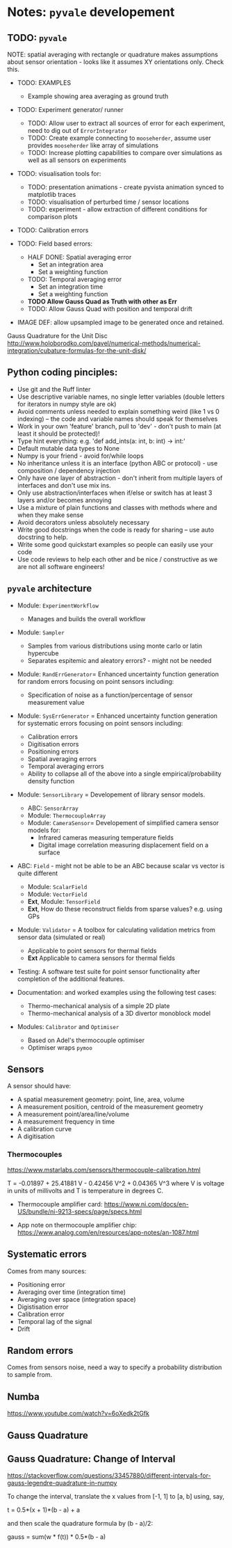 # Notes: `pyvale` developement

## TODO: `pyvale`
NOTE: spatial averaging with rectangle or quadrature makes assumptions about sensor orientation - looks like it assumes XY orientations only. Check this.

- TODO: EXAMPLES
    - Example showing area averaging as ground truth

- TODO: Experiment generator/ runner
    - TODO: Allow user to extract all sources of error for each experiment, need to dig out of `ErrorIntegrator`
    - TODO: Create example connecting to `mooseherder`, assume user provides `mooseherder` like array of simulations
    - TODO: Increase plotting capabilities to compare over simulations as well as all sensors on experiments

- TODO: visualisation tools for:
    - TODO: presentation animations - create pyvista animation synced to matplotlib traces
    - TODO: visualisation of perturbed time / sensor locations
    - TODO: experiment - allow extraction of different conditions for comparison plots

- TODO: Calibration errors

- TODO: Field based errors:
    - HALF DONE: Spatial averaging error
        - Set an integration area
        - Set a weighting function
    - TODO: Temporal averaging error
        - Set an integration time
        - Set a weighting function
    - **TODO Allow Gauss Quad as Truth with other as Err**
    - TODO: Allow Gauss Quad with position and temporal drift

- IMAGE DEF: allow upsampled image to be generated once and retained.

Gauss Quadrature for the Unit Disc
http://www.holoborodko.com/pavel/numerical-methods/numerical-integration/cubature-formulas-for-the-unit-disk/

## Python coding pinciples:
- Use git and the Ruff linter
- Use descriptive variable names, no single letter variables (double letters for iterators in numpy style are ok)
- Avoid comments unless needed to explain something weird (like 1 vs 0 indexing) – the code and variable names should speak for themselves
- Work in your own 'feature' branch, pull to 'dev' - don't push to main (at least it should be protected)!
- Type hint everything: e.g. 'def add_ints(a: int, b: int) -> int:'
- Default mutable data types to None
- Numpy is your friend - avoid for/while loops
- No inheritance unless it is an interface (python ABC or protocol) - use composition / dependency injection
- Only have one layer of abstraction - don't inherit from multiple layers of interfaces and don't use mix ins.
- Only use abstraction/interfaces when if/else or switch has at least 3 layers and/or becomes annoying
- Use a mixture of plain functions and classes with methods where and when they make sense
- Avoid decorators unless absolutely necessary
- Write good docstrings when the code is ready for sharing – use auto docstring to help.
- Write some good quickstart examples so people can easily use your code
- Use code reviews to help each other and be nice / constructive as we are not all software engineers!

## `pyvale` architecture
- Module: `ExperimentWorkflow`
    - Manages and builds the overall workflow
- Module: `Sampler`
    - Samples from various distributions using monte carlo or latin hypercube
    - Separates espitemic and aleatory errors? - might not be needed
- Module: `RandErrGenerator`= Enhanced uncertainty function generation for random errors focusing on point sensors including:
    - Specification of noise as a function/percentage of sensor measurement value
- Module: `SysErrGenerator` = Enhanced uncertainty function generation for systematic errors focusing on point sensors including:
    - Calibration errors
    - Digitisation errors
    - Positioning errors
    - Spatial averaging errors
    - Temporal averaging errors
    - Ability to collapse all of the above into a single empirical/probability density function
- Module: `SensorLibrary` = Developement of library sensor models.
    - ABC: `SensorArray`
    - Module: `ThermocoupleArray`
    - Module: `CameraSensor`= Developement of simplified camera sensor models for:
        - Infrared cameras measuring temperature fields
        - Digital image correlation measuring displacement field on a surface
- ABC: `Field` - might not be able to be an ABC because scalar vs vector is quite different
    - Module: `ScalarField`
    - Module: `VectorField`
    - **Ext**, Module: `TensorField`
    - **Ext**, How do these reconstruct fields from sparse values? e.g. using GPs

- Module: `Validator` = A toolbox for calculating validation metrics from sensor data (simulated or real)
    - Applicable to point sensors for thermal fields
    - **Ext** Applicable to camera sensors for thermal fields
- Testing: A software test suite for point sensor functionality after completion of the additional features.
- Documentation: and worked examples using the following test cases:
    - Thermo-mechanical analysis of a simple 2D plate
    - Thermo-mechanical analysis of a 3D divertor monoblock model
- Modules: `Calibrator` and `Optimiser`
    - Based on Adel's thermocouple optimiser
    - Optimiser wraps `pymoo`

## Sensors
A sensor should have:
- A spatial measurement geometry: point, line, area, volume
- A measurement position, centroid of the measurement geometry
- A measurement point/area/line/volume
- A measurement frequency in time
- A calibration curve
- A digitisation

### Thermocouples
https://www.mstarlabs.com/sensors/thermocouple-calibration.html

T  =  -0.01897 + 25.41881 V - 0.42456 V^2 + 0.04365 V^3
where V is voltage in units of millivolts and T is temperature in degrees C.

- Thermocouple amplifier card:
https://www.ni.com/docs/en-US/bundle/ni-9213-specs/page/specs.html

- App note on thermocouple amplifier chip:
https://www.analog.com/en/resources/app-notes/an-1087.html

## Systematic errors
Comes from many sources:
- Positioning error
- Averaging over time (integration time)
- Averaging over space (integration space)
- Digistisation error
- Calibration error
- Temporal lag of the signal
- Drift


## Random errors
Comes from sensors noise, need a way to specify a probability distribution to sample from.

## Numba
https://www.youtube.com/watch?v=6oXedk2tGfk

## Gauss Quadrature

## Gauss Quadrature: Change of Interval
https://stackoverflow.com/questions/33457880/different-intervals-for-gauss-legendre-quadrature-in-numpy

To change the interval, translate the x values from [-1, 1] to [a, b] using, say,

t = 0.5*(x + 1)*(b - a) + a

and then scale the quadrature formula by (b - a)/2:

gauss = sum(w * f(t)) * 0.5*(b - a)
